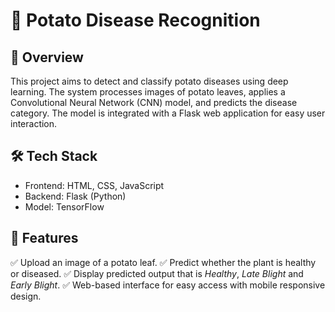 # 🥔 Potato Disease Recognition
## 📌 Overview
This project aims to detect and classify potato diseases using deep learning. The system processes images of potato leaves, applies a Convolutional Neural Network (CNN) model, and predicts the disease category. The model is integrated with a Flask web application for easy user interaction.

## 🛠️ Tech Stack
 - Frontend: HTML, CSS, JavaScript
 - Backend: Flask (Python)
 - Model: TensorFlow

## 🚀 Features
✅ Upload an image of a potato leaf.
✅ Predict whether the plant is healthy or diseased.
✅ Display predicted output that is *Healthy*, *Late Blight* and *Early Blight*.
✅ Web-based interface for easy access with mobile responsive design.
